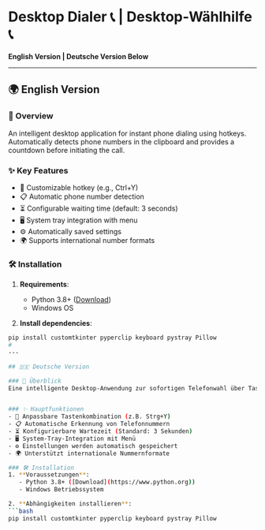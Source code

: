# Desktop Dialer 📞 | Desktop-Wählhilfe 📞

**English Version | Deutsche Version Below**

---

## 🌍 English Version

### 📌 Overview
An intelligent desktop application for instant phone dialing using hotkeys. Automatically detects phone numbers in the clipboard and provides a countdown before initiating the call.


### ✨ Key Features
- 🔑 Customizable hotkey (e.g., Ctrl+Y)
- 📋 Automatic phone number detection
- ⏳ Configurable waiting time (default: 3 seconds)
- 🖥️ System tray integration with menu
- ⚙️ Automatically saved settings
- 🌍 Supports international number formats

### 🛠️ Installation
1. **Requirements**:
   - Python 3.8+ ([Download](https://www.python.org))
   - Windows OS

2. **Install dependencies**:

```bash
pip install customtkinter pyperclip keyboard pystray Pillow
#
---

## 🇩🇪 Deutsche Version

### 📌 Überblick
Eine intelligente Desktop-Anwendung zur sofortigen Telefonwahl über Tastenkombination. Erkennt automatisch Telefonnummern in der Zwischenablage und bietet einen Countdown bis zum Wählvorgang.


### ✨ Hauptfunktionen
- 🔑 Anpassbare Tastenkombination (z.B. Strg+Y)
- 📋 Automatische Erkennung von Telefonnummern
- ⏳ Konfigurierbare Wartezeit (Standard: 3 Sekunden)
- 🖥️ System-Tray-Integration mit Menü
- ⚙️ Einstellungen werden automatisch gespeichert
- 🌍 Unterstützt internationale Nummernformate

### 🛠️ Installation
1. **Voraussetzungen**:
   - Python 3.8+ ([Download](https://www.python.org))
   - Windows Betriebssystem

2. **Abhängigkeiten installieren**:
```bash
pip install customtkinter pyperclip keyboard pystray Pillow

